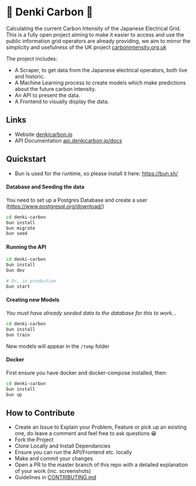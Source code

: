 # 🔌 Denki Carbon 🔌

Calculating the current Carbon Intensity of the Japanese Electrical Grid.
This is a fully open project aiming to make it easier to access and use the public information grid operators are already providing, we aim to mirror the simplicity and usefulness of the UK project [carbonintensity.org.uk](https://carbonintensity.org.uk/)

The project includes:

- A Scraper, to get data from the Japanese electrical operators, both live and historic.
- A Machine Learning process to create models which make predictions about the future carbon intensity.
- An API to present the data.
- A Frontend to visually display the data.

## Links

- Website [denkicarbon.jp](https://api.denkicarbon.jp/docs)
- API Documentation [api.denkicarbon.jp/docs](https://api.denkicarbon.jp/docs)

## Quickstart

- Bun is used for the runtime, so please install it here: https://bun.sh/

#### Database and Seeding the data

You need to set up a Postgres Database and create a user (https://www.postgresql.org/download/)

```bash
cd denki-carbon
bun install
bun migrate
bun seed
```

#### Running the API

```bash
cd denki-carbon
bun install
bun dev

# Or, in production
bun start
```

#### Creating new Models

_You must have already seeded data to the database for this to work..._

```bash
cd denki-carbon
bun install
bun train
```

New models will appear in the `/temp` folder

#### Docker

First ensure you have docker and docker-compose installed, then:

```bash
cd denki-carbon
bun install
bun up
```

## How to Contribute

- Create an Issue to Explain your Problem, Feature or pick up an existing one, do leave a comment and feel free to ask questions 😁
- Fork the Project
- Clone Locally and Install Dependancies
- Ensure you can run the API/Frontend etc. locally
- Make and commit your changes
- Open a PR to the master branch of this repo with a detailed explanation of your work (inc. screenshots)
- Guidelines in [CONTRIBUTING.md](CONTRIBUTING.md)
